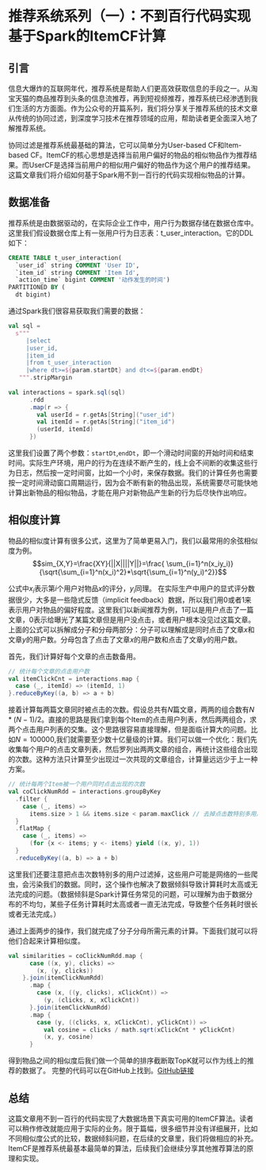 # 推荐系统系列（一）：不到百行代码实现基于Spark的ItemCF计算
## 引言
信息大爆炸的互联网年代，推荐系统是帮助人们更高效获取信息的手段之一。从淘宝天猫的商品推荐到头条的信息流推荐，再到短视频推荐，推荐系统已经渗透到我们生活的方方面面。作为公众号的开篇系列，我们将分享关于推荐系统的技术文章从传统的协同过滤，到深度学习技术在推荐领域的应用，帮助读者更全面深入地了解推荐系统。

协同过滤是推荐系统最基础的算法，它可以简单分为User-based CF和Item-based CF。ItemCF的核心思想是选择当前用户偏好的物品的相似物品作为推荐结果。而UserCF是选择当前用户的相似用户偏好的物品作为这个用户的推荐结果。这篇文章我们将介绍如何基于Spark用不到一百行的代码实现相似物品的计算。

## 数据准备
推荐系统是由数据驱动的，在实际企业工作中，用户行为数据存储在数据仓库中。这里我们假设数据仓库上有一张用户行为日志表：t_user_interaction。它的DDL如下：

```sql 
CREATE TABLE t_user_interaction(
  `user_id` string COMMENT 'User ID', 
  `item_id` string COMMENT 'Item Id',
  `action_time` bigint COMMENT '动作发生的时间')
PARTITIONED BY ( 
  dt bigint)
```

通过Spark我们很容易获取我们需要的数据：
```scala
val sql =
  s"""
     |select
     |user_id,
     |item_id
     |from t_user_interaction
     |where dt>=${param.startDt} and dt<=${param.endDt}
   """.stripMargin
   
val interactions = spark.sql(sql)
      .rdd
      .map(r => {
        val userId = r.getAs[String]("user_id")
        val itemId = r.getAs[String]("item_id")
        (userId, itemId)
      })
```
这里我们设置了两个参数：`startDt`,`endDt`，即一个滑动时间窗的开始时间和结束时间。实际生产环境，用户的行为在连续不断产生的，线上会不间断的收集这些行为日志，然后按一定时间窗，比如一个小时，来保存数据。我们的计算任务也需要按一定时间滑动窗口周期运行，因为会不断有新的物品出现，系统需要尽可能快地计算出新物品的相似物品，才能在用户对新物品产生新的行为后尽快作出响应。

## 相似度计算
物品的相似度计算有很多公式，这里为了简单更易入门，我们以最常用的余弦相似度为例。
$$sim_{X,Y}=\frac{XY}{||X||||Y||}=\frac{ \sum_{i=1}^n(x_iy_i)}{\sqrt{\sum_{i=1}^n(x_i)^2}*\sqrt{\sum_{i=1}^n(y_i)^2}}$$

公式中$x_i$表示第$i$个用户对物品$x$的评分，$y_i$同理。
在实际生产中用户的显式评分数据很少，大多是一些隐式反馈（implicit feedback）数据，所以我们用0或者1来表示用户对物品的偏好程度。这里我们以新闻推荐为例，1可以是用户点击了一篇文章，0表示给曝光了某篇文章但是用户没点击，或者用户根本没见过这篇文章。上面的公式可以拆解成分子和分母两部分：分子可以理解成是同时点击了文章$x$和文章$y$的用户数。分母包含了点击了文章$x$的用户数和点击了文章$y$的用户数。

首先，我们计算好每个文章的点击数备用。
```scala
// 统计每个文章的点击用户数
val itemClickCnt = interactions.map {
  case (_, itemId) => (itemId, 1)
}.reduceByKey((a, b) => a + b)
```

接着计算每两篇文章同时被点击的次数。假设总共有$N$篇文章，两两的组合数有$N*(N-1)/2$。直接的思路是我们拿到每个Item的点击用户列表，然后两两组合，求两个点击用户列表的交集。这个思路很容易直接理解，但是面临计算大的问题。比如$N=100000$,我们就需要至少数十亿量级的计算。我们可以做一个优化：我们先收集每个用户的点击文章列表，然后罗列出两两文章的组合，再统计这些组合出现的次数。这种方法只计算至少出现过一次共现的文章组合，计算量远远少于上一种方案。

```scala
// 统计每两个Item被一个用户同时点击出现的次数
val coClickNumRdd = interactions.groupByKey
  .filter {
    case (_, items) =>
      items.size > 1 && items.size < param.maxClick // 去掉点击数特别多用户，可能是异常用户
  }
  .flatMap {
    case (_, items) =>
      (for {x <- items; y <- items} yield ((x, y), 1))
  }
  .reduceByKey((a, b) => a + b)
```
这里我们还要注意把点击次数特别多的用户过滤掉，这些用户可能是网络的一些爬虫，会污染我们的数据。同时，这个操作也解决了数据倾斜导致计算耗时太高或无法完成的问题。（数据倾斜是Spark计算任务常见的问题，可以理解为由于数据分布的不均匀，某些子任务计算耗时太高或者一直无法完成，导致整个任务耗时很长或者无法完成。）

通过上面两步的操作，我们就完成了分子分母所需元素的计算。下面我们就可以将他们合起来计算相似度。
```scala
val similarities = coClickNumRdd.map {
      case ((x, y), clicks) =>
        (x, (y, clicks))
    }.join(itemClickNumRdd)
      .map {
        case (x, ((y, clicks), xClickCnt)) =>
          (y, (clicks, x, xClickCnt))
      }.join(itemClickNumRdd)
      .map {
        case (y, ((clicks, x, xClickCnt), yClickCnt)) =>
          val cosine = clicks / math.sqrt(xClickCnt * yClickCnt)
          (x, y, cosine)
      }
```

得到物品之间的相似度后我们做一个简单的排序截断取TopK就可以作为线上的推荐的数据了。
完整的代码可以在GitHub上找到。[GitHub链接](https://github.com/Play-With-AI/recommender-system)

## 总结
这篇文章用不到一百行的代码实现了大数据场景下真实可用的ItemCF算法。读者可以稍作修改就能应用于实际的业务。限于篇幅，很多细节并没有详细展开，比如不同相似度公式的比较，数据倾斜问题，在后续的文章里，我们将做相应的补充。ItemCF是推荐系统最基本最简单的算法，后续我们会继续分享其他推荐算法的原理和实现。

<script type="text/javascript" src="http://cdn.mathjax.org/mathjax/latest/MathJax.js?config=TeX-AMS-MML_HTMLorMML"></script>
<script type="text/x-mathjax-config">
    MathJax.Hub.Config({ tex2jax: {inlineMath: [['$', '$']]}, messageStyle: "none" });
</script>